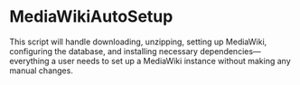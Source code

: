 # MediaWikiAutoSetup
This script will handle downloading, unzipping, setting up MediaWiki, configuring the database, and installing necessary dependencies—everything a user needs to set up a MediaWiki instance without making any manual changes.
